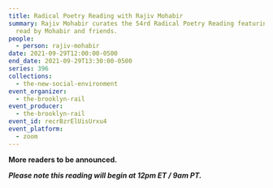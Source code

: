 ```yaml
---
title: Radical Poetry Reading with Rajiv Mohabir
summary: Rajiv Mohabir curates the 54rd Radical Poetry Reading featuring poetry
  read by Mohabir and friends.
people:
  - person: rajiv-mohabir
date: 2021-09-29T12:00:00-0500
end_date: 2021-09-29T13:30:00-0500
series: 396
collections:
  - the-new-social-environment
event_organizer:
  - the-brooklyn-rail
event_producer:
  - the-brooklyn-rail
event_id: recrBzrElUisUrxu4
event_platform:
  - zoom
---
```

**More readers to be announced.** 

***Please note this reading will begin at 12pm ET / 9am PT.***